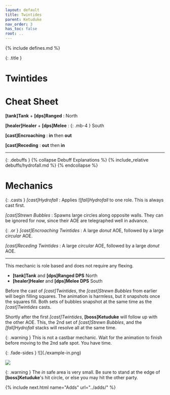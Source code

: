 ```yaml
---
layout: default
title: Twintides
parent: Ketuduke
nav_order: 3
has_toc: false
root: ..
---
```


{% include defines.md %}

{: .title }
# Twintides

# Cheat Sheet
**[tank]Tank** + **[dps]Ranged**
: North

**[healer]Healer** + **[dps]Melee**
: {: .mb-4 } South

**[cast]Encroaching**
: **in** then **out**

**[cast]Receding**
: **out** then **in**

-----

{: .debuffs }
{% collapse Debuff Explanations %}
{% include_relative debuffs/hydrofall.md %}
{% endcollapse %}

# Mechanics

{: .casts }
*[cast]Hydrofall*
: Applies *![fall]Hydrofall* to one role. This is always cast first.

*[cast]Strewn Bubbles*
: Spawns large circles along opposite walls. They can be ignored for now,
  since their AOE are telegraphed well in advance.

{: .or } *[cast]Encroaching Twintides*
: A large *donut* AOE, followed by a large *circular* AOE.

*[cast]Receding Twintides*
: A large *circular* AOE, followed by a large *donut* AOE.

-----

This mechanic is role based and does not require any flexing.

* **[tank]Tank** and **[dps]Ranged DPS** North
* **[healer]Healer** and **[dps]Melee DPS** South

Before the cast of *[cast]Twintides*, the *[cast]Strewn Bubbles* from earlier
will begin filling squares. The animation is harmless, but it snapshots once the
squares fill. Both sets of bubbles snapshot at the same time as the
*[cast]Twintides* casts.

Shortly after the first *[cast]Twintides*, **[boss]Ketuduke** will follow up
with the other AOE. This, the 2nd set of *[cast]Strewn Bubbles*, and the
*[fall]Hydrofall* stacks will resolve all at the same time.

{: .warning }
This is not a castbar mechanic. Wait for the animation to finish before moving
to the 2nd safe spot. You have time.

<div class="mechanics" markdown="1">
{: .fade-sides }
![](./example-in.png)

![](./example-out.png)
</div>

{: .warning }
The *in* safe area is very small. Be sure to stand at the edge of
**[boss]Ketuduke**'s hit circle, or else you may hit the other party.

{% include next.html name="Adds" url="../adds/" %}
